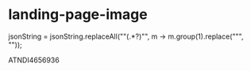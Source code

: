 # landing-page-image

 jsonString = jsonString.replaceAll("\"(.*?)\"", m -> m.group(1).replace("\"", ""));

 ATNDI4656936
